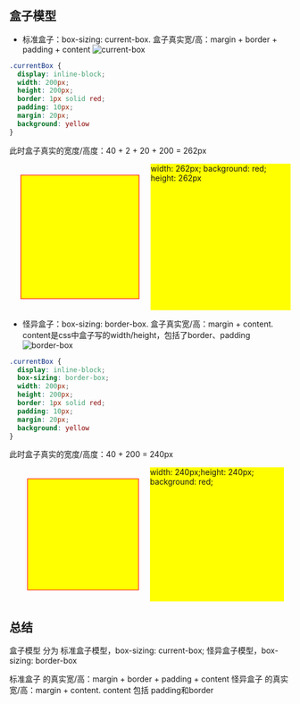 ## 盒子模型
* 标准盒子：box-sizing: current-box. 盒子真实宽/高：margin + border + padding + content
![current-box](@assets/css/1.jpg)
```css
.currentBox {
  display: inline-block;
  width: 200px;
  height: 200px;
  border: 1px solid red;
  padding: 10px;
  margin: 20px;
  background: yellow
}
```
此时盒子真实的宽度/高度：40 + 2 + 20 + 200 = 262px
<div class="box">
  <div class="currentBox"></div>
  <div class="test-box">
    width: 262px; background: red; height: 262px
  </div>
</div>


* 怪异盒子：box-sizing: border-box. 盒子真实宽/高：margin + content. content是css中盒子写的width/height，包括了border、padding
![border-box](@assets/css/2.jpg)
```css
.currentBox {
  display: inline-block;
  box-sizing: border-box;
  width: 200px;
  height: 200px;
  border: 1px solid red;
  padding: 10px;
  margin: 20px;
  background: yellow
}
```
此时盒子真实的宽度/高度：40 + 200 = 240px
<div class="box">
  <div class="borderBox"></div>
  <div class="test-box2">
    width: 240px;height: 240px; background: red;
  </div>
</div>

## 总结
盒子模型 分为 标准盒子模型，box-sizing: current-box; 怪异盒子模型，box-sizing: border-box

标准盒子 的真实宽/高：margin + border + padding + content
怪异盒子 的真实宽/高：margin + content. content 包括 padding和border


<style scoped>
.box {
  display: flex;
  justify-content: center;
}
.currentBox {
  display: inline-block;
  width: 200px;
  height: 200px;
  border: 1px solid red;
  padding: 10px;
  margin: 20px;
  background: yellow
}
.borderBox {
  display: inline-block;
  box-sizing: border-box;
  width: 200px;
  height: 200px;
  border: 1px solid red;
  padding: 10px;
  margin: 20px;
  background: yellow
}
.test-box {
  width: 262px;
  height: 262px;
  background: yellow;
}
.test-box2 {
  width: 240px;
  height: 240px;
  background: yellow;
}
</style>